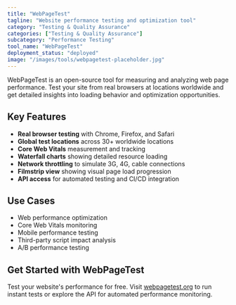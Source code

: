 ```yaml
---
title: "WebPageTest"
tagline: "Website performance testing and optimization tool"
category: "Testing & Quality Assurance"
categories: ["Testing & Quality Assurance"]
subcategory: "Performance Testing"
tool_name: "WebPageTest"
deployment_status: "deployed"
image: "/images/tools/webpagetest-placeholder.jpg"
---
```

WebPageTest is an open-source tool for measuring and analyzing web page performance. Test your site from real browsers at locations worldwide and get detailed insights into loading behavior and optimization opportunities.

## Key Features

- **Real browser testing** with Chrome, Firefox, and Safari
- **Global test locations** across 30+ worldwide locations
- **Core Web Vitals** measurement and tracking
- **Waterfall charts** showing detailed resource loading
- **Network throttling** to simulate 3G, 4G, cable connections
- **Filmstrip view** showing visual page load progression
- **API access** for automated testing and CI/CD integration

## Use Cases

- Web performance optimization
- Core Web Vitals monitoring
- Mobile performance testing
- Third-party script impact analysis
- A/B performance testing

## Get Started with WebPageTest

Test your website's performance for free. Visit [webpagetest.org](https://www.webpagetest.org) to run instant tests or explore the API for automated performance monitoring.
